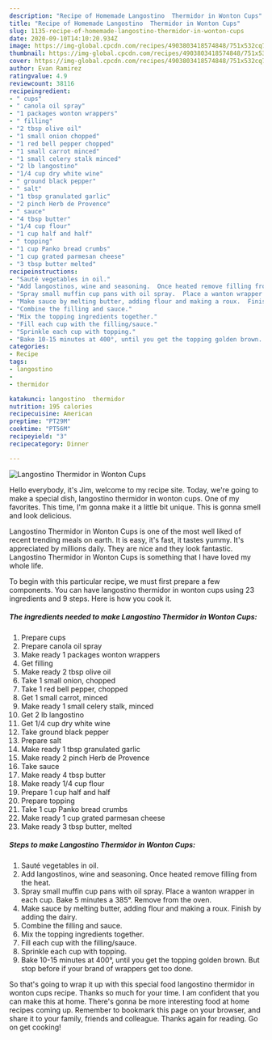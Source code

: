 ```yaml
---
description: "Recipe of Homemade Langostino  Thermidor in Wonton Cups"
title: "Recipe of Homemade Langostino  Thermidor in Wonton Cups"
slug: 1135-recipe-of-homemade-langostino-thermidor-in-wonton-cups
date: 2020-09-10T14:10:20.934Z
image: https://img-global.cpcdn.com/recipes/4903803418574848/751x532cq70/langostino-thermidor-in-wonton-cups-recipe-main-photo.jpg
thumbnail: https://img-global.cpcdn.com/recipes/4903803418574848/751x532cq70/langostino-thermidor-in-wonton-cups-recipe-main-photo.jpg
cover: https://img-global.cpcdn.com/recipes/4903803418574848/751x532cq70/langostino-thermidor-in-wonton-cups-recipe-main-photo.jpg
author: Evan Ramirez
ratingvalue: 4.9
reviewcount: 38116
recipeingredient:
- " cups"
- " canola oil spray"
- "1 packages wonton wrappers"
- " filling"
- "2 tbsp olive oil"
- "1 small onion chopped"
- "1 red bell pepper chopped"
- "1 small carrot minced"
- "1 small celery stalk minced"
- "2 lb langostino"
- "1/4 cup dry white wine"
- " ground black pepper"
- " salt"
- "1 tbsp granulated garlic"
- "2 pinch Herb de Provence"
- " sauce"
- "4 tbsp butter"
- "1/4 cup flour"
- "1 cup half and half"
- " topping"
- "1 cup Panko bread crumbs"
- "1 cup grated parmesan cheese"
- "3 tbsp butter melted"
recipeinstructions:
- "Sauté vegetables in oil."
- "Add langostinos, wine and seasoning.  Once heated remove filling from the heat."
- "Spray small muffin cup pans with oil spray.  Place a wanton wrapper in each cup. Bake 5 minutes a 385°. Remove from the oven."
- "Make sauce by melting butter, adding flour and making a roux.  Finish by adding the dairy."
- "Combine the filling and sauce."
- "Mix the topping ingredients together."
- "Fill each cup with the filling/sauce."
- "Sprinkle each cup with topping."
- "Bake 10-15 minutes at 400°, until you get the topping golden brown.  But stop before if your brand of wrappers get too done."
categories:
- Recipe
tags:
- langostino
- 
- thermidor

katakunci: langostino  thermidor 
nutrition: 195 calories
recipecuisine: American
preptime: "PT29M"
cooktime: "PT56M"
recipeyield: "3"
recipecategory: Dinner

---
```



![Langostino  Thermidor in Wonton Cups](https://img-global.cpcdn.com/recipes/4903803418574848/751x532cq70/langostino-thermidor-in-wonton-cups-recipe-main-photo.jpg)

Hello everybody, it's Jim, welcome to my recipe site. Today, we're going to make a special dish, langostino  thermidor in wonton cups. One of my favorites. This time, I'm gonna make it a little bit unique. This is gonna smell and look delicious.



Langostino  Thermidor in Wonton Cups is one of the most well liked of recent trending meals on earth. It is easy, it's fast, it tastes yummy. It's appreciated by millions daily. They are nice and they look fantastic. Langostino  Thermidor in Wonton Cups is something that I have loved my whole life.


To begin with this particular recipe, we must first prepare a few components. You can have langostino  thermidor in wonton cups using 23 ingredients and 9 steps. Here is how you cook it.

<!--inarticleads1-->

##### The ingredients needed to make Langostino  Thermidor in Wonton Cups:

1. Prepare  cups
1. Prepare  canola oil spray
1. Make ready 1 packages wonton wrappers
1. Get  filling
1. Make ready 2 tbsp olive oil
1. Take 1 small onion, chopped
1. Take 1 red bell pepper, chopped
1. Get 1 small carrot, minced
1. Make ready 1 small celery stalk, minced
1. Get 2 lb langostino
1. Get 1/4 cup dry white wine
1. Take  ground black pepper
1. Prepare  salt
1. Make ready 1 tbsp granulated garlic
1. Make ready 2 pinch Herb de Provence
1. Take  sauce
1. Make ready 4 tbsp butter
1. Make ready 1/4 cup flour
1. Prepare 1 cup half and half
1. Prepare  topping
1. Take 1 cup Panko bread crumbs
1. Make ready 1 cup grated parmesan cheese
1. Make ready 3 tbsp butter, melted




<!--inarticleads2-->

##### Steps to make Langostino  Thermidor in Wonton Cups:

1. Sauté vegetables in oil.
1. Add langostinos, wine and seasoning.  Once heated remove filling from the heat.
1. Spray small muffin cup pans with oil spray.  Place a wanton wrapper in each cup. Bake 5 minutes a 385°. Remove from the oven.
1. Make sauce by melting butter, adding flour and making a roux.  Finish by adding the dairy.
1. Combine the filling and sauce.
1. Mix the topping ingredients together.
1. Fill each cup with the filling/sauce.
1. Sprinkle each cup with topping.
1. Bake 10-15 minutes at 400°, until you get the topping golden brown.  But stop before if your brand of wrappers get too done.




So that's going to wrap it up with this special food langostino  thermidor in wonton cups recipe. Thanks so much for your time. I am confident that you can make this at home. There's gonna be more interesting food at home recipes coming up. Remember to bookmark this page on your browser, and share it to your family, friends and colleague. Thanks again for reading. Go on get cooking!
